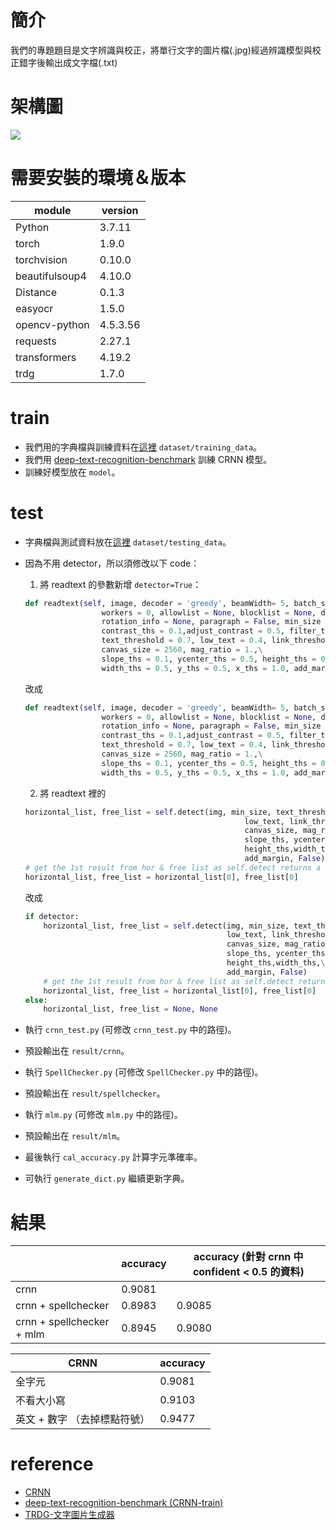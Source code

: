 # 簡介
我們的專題題目是文字辨識與校正，將單行文字的圖片檔(.jpg)經過辨識模型與校正錯字後輸出成文字檔(.txt)


# 架構圖
![](https://i.imgur.com/8Jbt22j.png)


# 需要安裝的環境＆版本
| module         | version  |
| -------------- | -------- |
| Python         | 3.7.11   |
| torch          | 1.9.0    |
| torchvision    | 0.10.0   |
| beautifulsoup4 | 4.10.0   |
| Distance       | 0.1.3    |
| easyocr        | 1.5.0    |
| opencv-python  | 4.5.3.56 |
| requests       | 2.27.1   |
| transformers   | 4.19.2   |
| trdg           | 1.7.0    |

# train
* 我們用的字典檔與訓練資料在[這裡](https://drive.google.com/drive/u/2/folders/1FYOx9GVTmVoIpixb4hvfTY4WBXX_DMA_) ```dataset/training_data```。
* 我們用 [deep-text-recognition-benchmark](https://github.com/clovaai/deep-text-recognition-benchmark) 訓練 CRNN 模型。
* 訓練好模型放在 ```model```。

# test
* 字典檔與測試資料放在[這裡](https://drive.google.com/drive/u/2/folders/1FYOx9GVTmVoIpixb4hvfTY4WBXX_DMA_) ```dataset/testing_data```。
* 因為不用 detector，所以須修改以下 code：
    1. 將 readtext 的參數新增 ```detector=True```：
    ```python
    def readtext(self, image, decoder = 'greedy', beamWidth= 5, batch_size = 1,\
                     workers = 0, allowlist = None, blocklist = None, detail = 1,\
                     rotation_info = None, paragraph = False, min_size = 20,\
                     contrast_ths = 0.1,adjust_contrast = 0.5, filter_ths = 0.003,\
                     text_threshold = 0.7, low_text = 0.4, link_threshold = 0.4,\
                     canvas_size = 2560, mag_ratio = 1.,\
                     slope_ths = 0.1, ycenter_ths = 0.5, height_ths = 0.5,\
                     width_ths = 0.5, y_ths = 0.5, x_ths = 1.0, add_margin = 0.1, output_format='standard'):
    ```
    改成
    ```python
    def readtext(self, image, decoder = 'greedy', beamWidth= 5, batch_size = 1,\
                     workers = 0, allowlist = None, blocklist = None, detail = 1,\
                     rotation_info = None, paragraph = False, min_size = 20,\
                     contrast_ths = 0.1,adjust_contrast = 0.5, filter_ths = 0.003,\
                     text_threshold = 0.7, low_text = 0.4, link_threshold = 0.4,\
                     canvas_size = 2560, mag_ratio = 1.,\
                     slope_ths = 0.1, ycenter_ths = 0.5, height_ths = 0.5,\
                     width_ths = 0.5, y_ths = 0.5, x_ths = 1.0, add_margin = 0.1, output_format='standard', detector=True):
    ```
    
    2. 將 readtext 裡的
    ```python
    horizontal_list, free_list = self.detect(img, min_size, text_threshold,\
                                                     low_text, link_threshold,\
                                                     canvas_size, mag_ratio,\
                                                     slope_ths, ycenter_ths,\
                                                     height_ths,width_ths,\
                                                     add_margin, False)
    # get the 1st result from hor & free list as self.detect returns a list of depth 3
    horizontal_list, free_list = horizontal_list[0], free_list[0]
    ```
    改成
    ```python
    if detector:
        horizontal_list, free_list = self.detect(img, min_size, text_threshold,\
                                                 low_text, link_threshold,\
                                                 canvas_size, mag_ratio,\
                                                 slope_ths, ycenter_ths,\
                                                 height_ths,width_ths,\
                                                 add_margin, False)
        # get the 1st result from hor & free list as self.detect returns a list of depth 3
        horizontal_list, free_list = horizontal_list[0], free_list[0]
    else:
        horizontal_list, free_list = None, None
    ```
* 執行 ```crnn_test.py``` (可修改 ```crnn_test.py``` 中的路徑)。
* 預設輸出在 ```result/crnn```。
* 執行 ```SpellChecker.py``` (可修改 ```SpellChecker.py``` 中的路徑)。
* 預設輸出在 ```result/spellchecker```。
* 執行 ```mlm.py``` (可修改 ```mlm.py``` 中的路徑)。
* 預設輸出在 ```result/mlm```。
* 最後執行 ```cal_accuracy.py``` 計算字元準確率。
* 可執行 ```generate_dict.py``` 繼續更新字典。

# 結果

|                           | accuracy | accuracy (針對 crnn 中 confident < 0.5 的資料) |
| ------------------------- | -------- | --- |
| crnn                      | 0.9081   |     |
| crnn + spellchecker       | 0.8983   | 0.9085 |
| crnn + spellchecker + mlm | 0.8945   | 0.9080 |

| CRNN                      | accuracy |
| ------------------------- | -------- |
| 全字元                    | 0.9081   |
| 不看大小寫                | 0.9103   |
| 英文 + 數字 （去掉標點符號） | 0.9477   |


# reference
* [CRNN](https://github.com/JaidedAI/EasyOCR)
* [deep-text-recognition-benchmark (CRNN-train)](https://github.com/clovaai/deep-text-recognition-benchmark)
* [TRDG-文字圖片生成器](https://github.com/Belval/TextRecognitionDataGenerator)